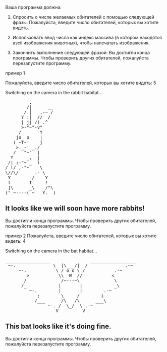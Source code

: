 Ваша программа должна:
1. Спросить о числе желаемых обитателей с помощью следующей фразы:
  Пожалуйста, введите число обитателей, которых вы хотите видеть.
  
2. Использовать ввод числа как индекс массива (в котором находятся ascii изображения животных), чтобы напечатать изображения.

3. Закончить выполнение следующей фразой:
  Вы достигли конца программы. Чтобы проверить других обитателей, пожалуйста перезапустите программу.
  
пример 1

  Пожалуйста, введите число обитателей, которых вы хотите видеть: 5

Switching on the camera in the rabbit habitat...
<pre class="nocode">
         ,
        /|      __
       / |   ,-~ /
      Y :|  //  /
      | jj /( .^
      >-"~"-v"
     /       Y
    jo  o    |
   ( ~T~     j
    >._-' _./
   /   "~"  |
  Y     _,  |
 /| ;-"~ _  l
/ l/ ,-"~    \
\//\/      .- \
 Y        /    Y
 l       I     !
 ]\      _\    /"\
(" ~----( ~   Y.  )
</pre>
It looks like we will soon have more rabbits!
---
Вы достигли конца программы. Чтобы проверить других обитателей, пожалуйста перезапустите программу.

пример 2
Пожалуйста, введите число обитателей, которых вы хотите видеть: 4

Switching on the camera in the bat habitat...
<pre class="nocode">
_________________               _________________
 ~-.              \  |\___/|  /              .-~
     ~-.           \ / o o \ /           .-~
        >           \\  W  //           <
       /             /~---~\             \
      /_            |       |            _\
         ~-.        |       |        .-~
            ;        \     /        i
           /___      /\   /\      ___\
                ~-. /  \_/  \ .-~
                   V         V
</pre>
This bat looks like it's doing fine.
---
Вы достигли конца программы. Чтобы проверить других обитателей, пожалуйста перезапустите программу.
